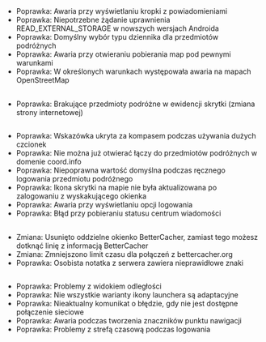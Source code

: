 ##
- Poprawka: Awaria przy wyświetlaniu kropki z powiadomieniami
- Poprawka: Niepotrzebne żądanie uprawnienia READ_EXTERNAL_STORAGE w nowszych wersjach Androida
- Poprawka: Domyślny wybór typu dziennika dla przedmiotów podróżnych
- Poprawka: Awaria przy otwieraniu pobierania map pod pewnymi warunkami
- Poprawka: W określonych warunkach występowała awaria na mapach OpenStreetMap

##
- Poprawka: Brakujące przedmioty podróżne w ewidencji skrytki (zmiana strony internetowej)

##
- Poprawka: Wskazówka ukryta za kompasem podczas używania dużych czcionek
- Poprawka: Nie można już otwierać łączy do przedmiotów podróżnych w domenie coord.info
- Poprawka: Niepoprawna wartość domyślna podczas ręcznego logowania przedmiotu podróżnego
- Poprawka: Ikona skrytki na mapie nie była aktualizowana po zalogowaniu z wyskakującego okienka
- Poprawka: Awaria przy wyświetlaniu opcji logowania
- Poprawka: Błąd przy pobieraniu statusu centrum wiadomości

##
- Zmiana: Usunięto oddzielne okienko BetterCacher, zamiast tego możesz dotknąć linię z informacją BetterCacher
- Zmiana: Zmniejszono limit czasu dla połączeń z bettercacher.org
- Poprawka: Osobista notatka z serwera zawiera nieprawidłowe znaki

##
- Poprawka: Problemy z widokiem odległości
- Poprawka: Nie wszystkie warianty ikony launchera są adaptacyjne
- Poprawka: Nieaktualny komunikat o błędzie, gdy nie jest dostępne połączenie sieciowe
- Poprawka: Awaria podczas tworzenia znaczników punktu nawigacji
- Poprawka: Problemy z strefą czasową podczas logowania
